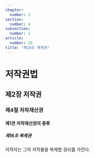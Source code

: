 ```yaml
---
chapter:
  number: 2
section:
  number: 4
subsection:
  number: 1
article:
  number: 16
title: "제16조 복제권"
---
```

# 저작권법

## 제2장 저작권

### 제4절 저작재산권

#### 제1관 저작재산권의 종류

##### 제16조 복제권

저작자는 그의 저작물을 복제할 권리를 가진다.
